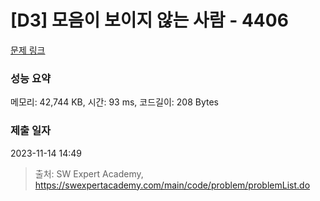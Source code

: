 # [D3] 모음이 보이지 않는 사람 - 4406 

[문제 링크](https://swexpertacademy.com/main/code/problem/problemDetail.do?contestProbId=AWNcD_66pUEDFAV8) 

### 성능 요약

메모리: 42,744 KB, 시간: 93 ms, 코드길이: 208 Bytes

### 제출 일자

2023-11-14 14:49



> 출처: SW Expert Academy, https://swexpertacademy.com/main/code/problem/problemList.do